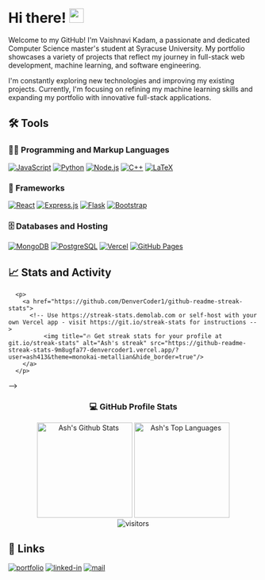 <!-- ### Hi there 👋 


**ash413/ash413** is a ✨ _special_ ✨ repository because its `README.md` (this file) appears on your GitHub profile.

Here are some ideas to get you started:

- 🔭 I’m currently working on ...
- 🌱 I’m currently learning ...
- 👯 I’m looking to collaborate on ...
- 🤔 I’m looking for help with ...
- 💬 Ask me about ...
- 📫 How to reach me: ...
- 😄 Pronouns: ...
- ⚡ Fun fact: ...
-->

# Hi there! <img src="https://media.giphy.com/media/hvRJCLFzcasrR4ia7z/giphy.gif" width="29px" height="29px">

<!-- ## 🚀 About Me -->

<!-- 🎓 I am Vaishnavi Kadam, a **Front End Web Developer** and a **Machine Learning Enthusiast**. I am currently a graduate student at Syracuse University pursuing Computer Science! I did my Bachelors in **Computer Science & Technology**,graduating in 2024. -->

<!--👨‍💻 I enjoy contributing to **Open Source Projects** and have contributed to several Gigantic Organizations including, **Material UI**, **Microsoft**, **Amazon**, **Webhint**, and countless others. I am really enthusiastic about learning new technology. In 2021, I learned **Next.js**, **Progressive Web App (PWA)**, **GraphQL**, **Micro-Frontend Architecture** and **Blockchain development & DApps**. I got started with [**Freelancing**](https://www.upwork.com/freelancers/~01c12e516ee1d35044) and [**Blogging**](https://dev.to/ruppysuppy) quite recently and made a name for myself.-->

<!-- 👨‍💻 I am really enthusiastic about learning new technology. In 2024, I learnt **Expressjs** and **JWT**. -->

<!-- 📚 I also love reading books on **personal development** & **financial literacy**. My favorite ones are **Atomic Habits** by _Darren Hardy_ in the genre of personal development and **Rich Dad Poor Dad** by _Robert Kiyosaki_ in the genre of financial literacy. -->

<!--🏸 I also love **sports**, mostly love playing **badminton** and **cricket** .-->

Welcome to my GitHub! I'm Vaishnavi Kadam, a passionate and dedicated Computer Science master's student at Syracuse University. My portfolio showcases a variety of projects that reflect my journey in full-stack web development, machine learning, and software engineering.

I'm constantly exploring new technologies and improving my existing projects. Currently, I'm focusing on refining my machine learning skills and expanding my portfolio with innovative full-stack applications.

## 🛠️ Tools
 <h3>👨‍💻 Programming and Markup Languages</h3>

  <p>
      <a href="https://github.com/search?q=user%3ADenverCoder1+language%3Ajavascript"><img alt="JavaScript" src="https://img.shields.io/badge/JavaScript-F7DF1E.svg?logo=javascript&logoColor=black"></a>
      <a href="https://github.com/search?q=user%3ADenverCoder1+language%3Apython"><img alt="Python" src="https://img.shields.io/badge/Python-14354C.svg?logo=python&logoColor=white"></a>
      <a href="https://github.com/search?q=user%3ADenverCoder1+language%3Ajavascript"><img alt="Node.js" src="https://img.shields.io/badge/Node.js-43853D.svg?logo=node.js&logoColor=white"></a>
      <a href="https://github.com/search?q=user%3ADenverCoder1+language%3Acpp"><img alt="C++" src="https://custom-icon-badges.demolab.com/badge/C++-9C033A.svg?logo=cpp2&logoColor=white"></a>
      <a href="https://github.com/search?q=user%3ADenverCoder1+language%3Atex"><img alt="LaTeX" src="https://img.shields.io/badge/LaTeX-008080.svg?logo=LaTeX&logoColor=white"></a>
  </p>

  <h3>🧰 Frameworks</h3>

  <p>
      <a href="#"><img alt="React" src="https://img.shields.io/badge/React-20232a.svg?logo=react&logoColor=%2361DAFB"></a>
      <a href="#"><img alt="Express.js" src="https://img.shields.io/badge/Express.js-404d59.svg?logo=express&logoColor=white"></a>
      <a href="#"><img alt="Flask" src="https://img.shields.io/badge/Flask-000000.svg?logo=flask&logoColor=white"></a>
      <a href="#"><img alt="Bootstrap" src="https://img.shields.io/badge/Bootstrap-7952B3.svg?logo=bootstrap&logoColor=white"></a>
  </p>

  <h3>🗄️ Databases and Hosting</h3>

  <p>
      <a href="#"><img alt="MongoDB" src ="https://img.shields.io/badge/MongoDB-4ea94b.svg?logo=mongodb&logoColor=white"></a>
      <a href="#"><img alt="PostgreSQL" src ="https://img.shields.io/badge/PostgreSQL-316192.svg?logo=postgresql&logoColor=white"></a>
      <a href="#"><img alt="Vercel" src="https://img.shields.io/badge/Vercel-000000.svg?logo=vercel&logoColor=white"></a>
      <a href="#"><img alt="GitHub Pages" src="https://img.shields.io/badge/GitHub%20Pages-327FC7.svg?logo=github&logoColor=white"></a>
  </p>

  
## 📈 Stats and Activity
<!--
    <h3>🔥 Streak Stats</h3>
      <!-- GitHub Readme Streak Stats - https://github.com/DenverCoder1/github-readme-streak-stats -->
      <p>
        <a href="https://github.com/DenverCoder1/github-readme-streak-stats">
          <!-- Use https://streak-stats.demolab.com or self-host with your own Vercel app - visit https://git.io/streak-stats for instructions -->
              <img title="🔥 Get streak stats for your profile at git.io/streak-stats" alt="Ash's streak" src="https://github-readme-streak-stats-9m8ugfa77-denvercoder1.vercel.app/?user=ash413&theme=monokai-metallian&hide_border=true"/>
        </a>
      </p> 
-->
<div align="center">
      <h3>💻 GitHub Profile Stats</h3>
      <!-- https://github.com/anuraghazra/github-readme-stats -->
      <a href="https://github.com/anuraghazra/github-readme-stats"><img alt="Ash's Github Stats" src="https://denvercoder1-github-readme-stats.vercel.app/api/?username=ash413&show_icons=true&include_all_commits=true&count_private=true&theme=react&hide_border=true&bg_color=1F222E&title_color=F85D7F&icon_color=F8D866" height="192px"/></a>
      <a href="https://github.com/anuraghazra/github-readme-stats"><img alt="Ash's Top Languages" src="https://denvercoder1-github-readme-stats.vercel.app/api/top-langs/?username=ash413&langs_count=8&layout=compact&theme=react&hide_border=true&bg_color=1F222E&title_color=F85D7F&icon_color=F8D866&hide=Jupyter%20Notebook,Roff" height="192px"/></a>
      <br/>
    <img src="https://visitor-badge.laobi.icu/badge?page_id=ash413.ash413" alt="visitors">
</div>


## 🔗 Links

[![portfolio](https://img.shields.io/badge/Portfolio-5340ff?style=for-the-badge&logo=Google-chrome&logoColor=white)](https://portfolio.vaishnavikadam.tech/) 
[![linked-in](https://img.shields.io/badge/Linked_In-0077B5?style=for-the-badge&logo=LinkedIn&logoColor=white)](https://www.linkedin.com/in/vaishnavikadam4/)
[![mail](https://img.shields.io/badge/Gmail-D14836?style=for-the-badge&logo=Gmail&logoColor=white)](mailto:vkadam01@syr.edu)
